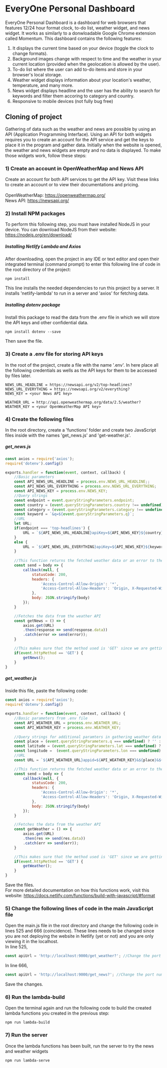 # EveryOne Personal Dashboard
EveryOne Personal Dashboard is a dashboard for web browsers that features 12/24 hour format clock, to-do list, weather widget, and news widget. It works as similarly to a donwloadable Google Chrome extension called Momentum. This dashboard contains the following features: <br>
1) It displays the current time based on your device (toggle the clock to change formats).
2) Background images change with respect to time and the weather in your current location (provided when the geolocation is allowed by the user).
3) To-do list where the user can add to-do items and store in your browser's local storage.
4) Weather widget displays information about your location's weather, temperature, and many more.
5) News widget displays headline and the user has the ability to search for keywords and filter them accoring to category and country.
6) Responsive to mobile devices (not fully bug free)

## Cloning of project
Gathering of data such as the weather and news are possible by using an API (Application Programming Interface). Using an API for both widgets requires you to create an account for the API service and get the keys to place it in the program and gather data. Initially when the website is opened, the weather and news widgets are empty and no data is displayed. To make those widgets work, follow these steps: 

### 1) Create an account in OpenWeatherMap and News API
Create an account for both API services to get the API key. Visit these links to create an account or to view their documentations and pricing. <br><br>
OpenWeatherMap: https://openweathermap.org/ <br>
News API: https://newsapi.org/ <br>

### 2) Install NPM packages
To perform this following step, you must have installed NodeJS in your device. You can download NodeJS from their website: https://nodejs.org/en/download/

##### Installing Netlify Lambda and Axios
After downloading, open the project in any IDE or text editor and open their integrated terminal (command prompt) to enter this following line of code in the root directory of the project:
```
npm install
```
This line installs the needed dependencies to run this project by a server. It installs 'netlify-lambda' to run in a server and 'axios' for fetching data. 

##### Installing dotenv package
Install this package to read the data from the .env file in which we will store the API keys and other confidential data.
```
npm install dotenv --save
```
Then save the file.

### 3) Create a .env file for storing API keys
In the root of the project, create a file with the name '.env'. In here place all the following credentials as wells as the API keys for them to be accessed by files later.
```
NEWS_URL_HEADLINE = https://newsapi.org/v2/top-headlines?
NEWS_URL_EVERYTHING = https://newsapi.org/v2/everything?
NEWS_KEY = <your News API key>

WEATHER_URL = http://api.openweathermap.org/data/2.5/weather?
WEATHER_KEY = <your OpenWeatherMap API key>
```

### 4) Create the following files
In the root directory, create a 'functions' folder and create two JavaScript files inside with the names 'get_news.js' and 'get-weather.js'. <br>

##### get_news.js
```JavaScript
const axios = require('axios');
require('dotenv').config()

exports.handler = function(event, context, callback) {
    //Basic parameters
    const API_NEWS_URL_HEADLINE = process.env.NEWS_URL_HEADLINE;;
    const API_NEWS_URL_EVERYTHING = process.env.NEWS_URL_EVERYTHING;
    const API_NEWS_KEY = process.env.NEWS_KEY;
    //Query strings
    const endpoint = event.queryStringParameters.endpoint;
    const country = (event.queryStringParameters.country !== undefined) ? `&country=${event.queryStringParameters.country}` : '';
    const category = (event.queryStringParameters.category !== undefined) ? `&category=${event.queryStringParameters.category}` : '';
    const keyword = `&q=${event.queryStringParameters.q}`;
    //URL
    let URL;
    if(endpoint === 'top-headlines') {
        URL = `${API_NEWS_URL_HEADLINE}apiKey=${API_NEWS_KEY}${country}${category}`;
    }
    else {
        URL = `${API_NEWS_URL_EVERYTHING}apiKey=${API_NEWS_KEY}${keyword}`;
    }
    
    //This function returns the fetched weather data or an error to the user
    const send = body => {
        callback(null, {
            statusCode: 200,
            headers: {
                'Access-Control-Allow-Origin': '*',
                'Access-Control-Allow-Headers': 'Origin, X-Requested-With, Content-Type, Accept'
            },
            body: JSON.stringify(body)
        });
    }

    //Fetches the data from the weather API
    const getNews = () => {
        axios.get(URL)
        .then(response => send(response.data))
        .catch(error => send(error));
    }

    //This makes sure that the method used is 'GET' since we are getting data from the API
    if(event.httpMethod == 'GET') {
        getNews();
    }
}
```

##### get_weather.js
Inside this file, paste the following code: 
```Javascript
const axios = require('axios');
require('dotenv').config()

exports.handler = function(event, context, callback) {
    //Basic parameters from .env file
    const API_WEATHER_URL = process.env.WEATHER_URL;
    const API_WEATHER_KEY = process.env.WEATHER_KEY;
    
    //Query strings for additional paramters in gathering weather data such as the city and country name
    const place = (event.queryStringParameters.q === undefined) ? '' : `q=${event.queryStringParameters.q}`;
    const latitude = (event.queryStringParameters.lat === undefined) ? '' : `lat=${event.queryStringParameters.lat}`;
    const longitude =  (event.queryStringParameters.lon === undefined) ? '' : `lon=${event.queryStringParameters.lon}`;
    //URL
    const URL = `${API_WEATHER_URL}appid=${API_WEATHER_KEY}&${place}&${latitude}&${longitude}`;

    //This function returns the fetched weather data or an error to the user
    const send = body => {
        callback(null, {
            statusCode: 200,
            headers: {
                'Access-Control-Allow-Origin': '*',
                'Access-Control-Allow-Headers': 'Origin, X-Requested-With, Content-Type, Accept'
            },
            body: JSON.stringify(body)
        });
    }

    //Fetches the data from the weather API
    const getWeather = () => {
        axios.get(URL)
        .then(res => send(res.data)) 
        .catch(err => send(err));
    }

    //This makes sure that the method used is 'GET' since we are getting data from the API
    if(event.httpMethod == 'GET') {
        getWeather();
    }
}
```
Save the files. <br>
For more detailed documentation on how this functions work, visit this website: https://docs.netlify.com/functions/build-with-javascript/#format

### 5) Change the following lines of code in the main JavaScript file
Open the main.js file in the root directory and change the following code in lines 525 and 666 (coincidence).
These lines needs to be changed since you are not deploying the website in Netlify (yet or not) and you are only viewing it in the localhost. <br>
In line 525,
```JavaScript
const apiUrl = 'http://localhost:9000/get_weather?'; //Change the port number if port 9000 isn't working for your device
```
In line 666,
```JavaScript
const apiUrl = 'http://localhost:9000/get_news?'; //Change the port number if port 9000 isn't working for your device
```
Save the changes.

### 6) Run the lambda-build
Open the terminal again and run the following code to build the created lambda functions you created in the previous step:
```
npm run lambda-build
```

### 7) Run the server
Once the lambda functions has been built, run the server to try the news and weather widgets
```
npm run lambda-serve
```
